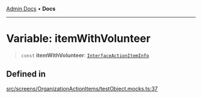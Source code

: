 [Admin Docs](/) • **Docs**

***

# Variable: itemWithVolunteer

> `const` **itemWithVolunteer**: [`InterfaceActionItemInfo`](../../../../utils/interfaces/interfaces/InterfaceActionItemInfo.md)

## Defined in

[src/screens/OrganizationActionItems/testObject.mocks.ts:37](https://github.com/PalisadoesFoundation/talawa-admin/blob/main/src/screens/OrganizationActionItems/testObject.mocks.ts#L37)
